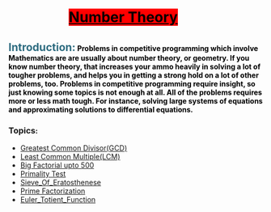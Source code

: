 <!-- #######  YAY, I AM THE SOURCE EDITOR! #########-->
<h1>&nbsp; &nbsp; &nbsp; &nbsp; &nbsp; &nbsp; &nbsp; &nbsp; &nbsp;&nbsp;<span style="color: #000000; background-color: #ff0000;"><span style="text-decoration: underline;">Number Theory</span></span></h1>
<h2 style="color: #2e6c80;">Introduction:<strong style="color: #000000; font-size: 14px;"> Problems in competitive programming which involve Mathematics are are usually about number theory, or geometry. If you know number theory, that increases your ammo heavily in solving a lot of tougher problems, and helps you in getting a strong hold on a lot of other problems, too. Problems in competitive programming require insight, so just knowing some topics is not enough at all. All of the problems requires more or less math tough. For instance, solving large systems of equations and approximating solutions to differential equations.</strong></h2>
<h3><strong>Topics</strong><strong style="color: #000000; font-size: 14px;">:</strong></h3>
<ul>
<li><a href="https://github.com/RaselMeya/Number-Theory/blob/main/Greatest%20Common%20Divisor.cpp">Greatest Common Divisor(GCD)</a></li>
<li><span style="color: #ff6600;"><a href="https://github.com/RaselMeya/Number-Theory/blob/main/LCM%20Calculate.cpp">Least Common Multiple(LCM)</a></span></li>
<li><span style="color: #ff6690;"><a href="https://github.com/RaselMeya/Number-Theory/blob/main/Big%20Factorial%20.cpp">Big Factorial upto 500</a></span></li>
<li><a href="https://github.com/RaselMeya/Number-Theory/blob/main/Primality%20Test.cpp">Primality Test</a></li>
<li><a href="https://github.com/RaselMeya/Number-Theory/blob/main/Sieve_Of_Eratosthenese.cpp">Sieve_Of_Eratosthenese</a></li>
<li><a href="https://github.com/RaselMeya/Number-Theory/blob/main/Prime%20Factorization%20.cpp">Prime Factorization </a></li>
<li><a href="https://github.com/RaselMeya/Number-Theory/blob/main/Euler_Totient_Function.cpp">Euler_Totient_Function</a></li>
</ul>
